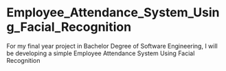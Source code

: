 # Employee_Attendance_System_Using_Facial_Recognition
For my final year project in Bachelor Degree of Software Engineering, I will be developing a simple Employee Attendance System Using Facial Recognition
